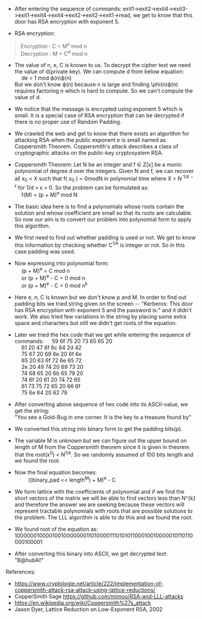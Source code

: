 - After entering the sequence of commands: exit1->exit2->exit4->exit3->exit1->exit4->exit4->exit2->exit2->exit1->read, we get to know that this door has RSA encryption with exponent 5. 

-  RSA encryption:  <br/>
>    Encryption : C = M<sup>e</sup> mod n <br/>
>    Decryption : M = C<sup>d</sup> mod n <br/>

- The value of n, e, C is known to us. To decrypt the cipher text we need the value of d(private key). We can compute d from below equation: <br/>
	&emsp; de = 1 mod ϕ(n)ϕ(n)   <br/>
  But we don't know ϕ(n) because n is large and finding \phi(n)ϕ(n) requires factoring n which is hard to compute. So we can't compute the value of d. <br/>

- We notice that the message is encrypted using exponent 5 which is small. It is a special case of RSA encryption that can be decrypted if there is no proper use of Random Padding.

- We crawled the web and get to know that there exists an algorithm for attacking RSA when the public exponent e is small named as Coppersmith Theorem. Coppersmith's attack describes a class of cryptographic attacks on the public-key cryptosystem RSA.

- Coppersmith Theorem:
Let N be an integer and f ∈ Z[x]  be a monic polynomial of degree d over the integers. Given N and f, we can recover all x<sub>0</sub> < X such that f( x<sub>0</sub> ) = 0modN in polynomial time where X = N<sup> 1/d − ϵ </sup> for 1/d > ϵ > 0. So the problem can be formulated as: <br/>
&emsp; f(M) = (p + M)<sup>e</sup> mod N

- The basic idea here is to find a polynomials whose roots contain the solution and whose coefficient are small so that its roots are calculable. So now our aim is to convert our problem into polynomial form to apply this algorithm. 

- We first need to find out whether padding is used or not. We get to know this information by checking whether C<sup>1/e</sup> is integer or not. So in this case padding was used.

- Now expressing into polynomial form: <br/>
	&emsp; (p + M)<sup>e</sup> = C mod n <br/>
  &emsp; or  (p + M)<sup>e</sup> - C = 0 mod n <br/>
  &emsp; or (p + M)<sup>e</sup> - C = 0 mod n<sup>k</sup> <br/>

- Here e, n, C is known but we don't know p and M. In order to find out padding bits we tried string given on the screen --
	"Kerberos: This door has RSA encryption with exponent 5 and the password is:" 
and it didn't work. We also tried few variations in the string by placing some extra space and characters but still we didn't get roots of the equation.

- Later we tried the hex code that we get while entering the sequence of commands:
	&emsp; 59 6f 75 20 73 65 65 20 <br/>
	&emsp; 61 20 47 6f 6c 64 2d 42 <br/>
	&emsp; 75 67 20 69 6e 20 6f 6e <br/>
	&emsp; 65 20 63 6f 72 6e 65 72 <br/>
	&emsp; 2e 20 49 74 20 69 73 20 <br/>
	&emsp; 74 68 65 20 6b 65 79 20 <br/>
	&emsp; 74 6f 20 61 20 74 72 65 <br/>
	&emsp; 61 73 75 72 65 20 66 6f <br/>
	&emsp; 75 6e 64 20 62 79   <br/>
	
- After converting above sequence of hex code into its ASCII-value, we get the string:      
"You see a Gold-Bug in one corner. It is the key to a treasure found by"

- We converted this string into binary form to get the padding bits(p).

- The variable M is unknown but we can figure out the upper bound on length of M from the Coppersmith theorem since it is given in theorem that the root(x<sup>0</sup>) < N<sup>1/e</sup>. So we randomly assumed of 100 bits length and we found the root.

- Now the final equation becomes: <br/>
	&emsp; &emsp; ((binary\_pad << length<sup>M</sup>) + M)<sup>e</sup> - C

- We form lattice with the coefficients of polynomial and if we find the short vectors of the matrix we will be able to find vectors less than N^{k} and therefore the answer we are seeking because these vectors will represent tractable polynomials with roots that are possible solutions to the problem. The LLL algorithm is able to do this and we found the root.

- We found root of the equation as: 
1000000100001001000000011010000111010101100010010000010110110000100001

- After converting this binary into ASCII, we get decrypted text: "B@hubAl!"


References:
  - https://www.cryptologie.net/article/222/implementation-of-coppersmith-attack-rsa-attack-using-lattice-reductions/
  - CopperSmith Sage  https://github.com/mimoo/RSA-and-LLL-attacks
  - https://en.wikipedia.org/wiki/Coppersmith%27s_attack
  - Jason Dyer, Lattice Reduction on Low-Exponent RSA, 2002
